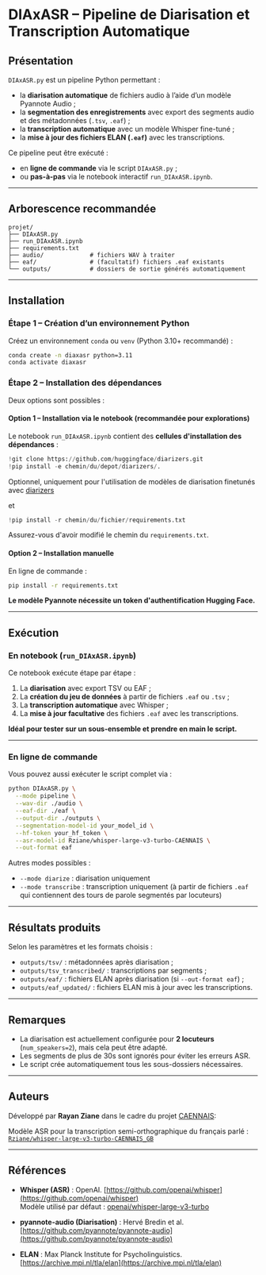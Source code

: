 # DIAxASR – Pipeline de Diarisation et Transcription Automatique

## Présentation

`DIAxASR.py` est un pipeline Python permettant :

- la **diarisation automatique** de fichiers audio à l’aide d’un modèle Pyannote Audio ;
- la **segmentation des enregistrements** avec export des segments audio et des métadonnées (`.tsv`, `.eaf`) ;
- la **transcription automatique** avec un modèle Whisper fine-tuné ;
- la **mise à jour des fichiers ELAN (`.eaf`)** avec les transcriptions.

Ce pipeline peut être exécuté :
- en **ligne de commande** via le script `DIAxASR.py` ;
- ou **pas-à-pas** via le notebook interactif `run_DIAxASR.ipynb`.

---

## Arborescence recommandée

```
projet/
├── DIAxASR.py
├── run_DIAxASR.ipynb
├── requirements.txt
├── audio/             # fichiers WAV à traiter
├── eaf/               # (facultatif) fichiers .eaf existants
└── outputs/           # dossiers de sortie générés automatiquement
```

---

## Installation

### Étape 1 – Création d’un environnement Python

Créez un environnement `conda` ou `venv` (Python 3.10+ recommandé) :

```bash
conda create -n diaxasr python=3.11
conda activate diaxasr
```

### Étape 2 – Installation des dépendances

Deux options sont possibles :

#### Option 1 – Installation via le notebook (recommandée pour explorations)

Le notebook `run_DIAxASR.ipynb` contient des **cellules d'installation des dépendances** :

```python
!git clone https://github.com/huggingface/diarizers.git
!pip install -e chemin/du/depot/diarizers/.
```
Optionnel, uniquement pour l'utilisation de modèles de diarisation finetunés avec [diarizers](https://github.com/huggingface/diarizers)

et 

```python
!pip install -r chemin/du/fichier/requirements.txt
```

Assurez-vous d'avoir modifié le chemin du `requirements.txt`.

#### Option 2 – Installation manuelle

En ligne de commande :

```bash
pip install -r requirements.txt
```

**Le modèle Pyannote nécessite un token d'authentification Hugging Face.**

---

## Exécution

### En notebook (`run_DIAxASR.ipynb`)

Ce notebook exécute étape par étape :

1. La **diarisation** avec export TSV ou EAF ;
2. La **création du jeu de données** à partir de fichiers `.eaf` ou `.tsv` ;
3. La **transcription automatique** avec Whisper ;
4. La **mise à jour facultative** des fichiers `.eaf` avec les transcriptions.

**Idéal pour tester sur un sous-ensemble et prendre en main le script.**

---

### En ligne de commande

Vous pouvez aussi exécuter le script complet via :

```bash
python DIAxASR.py \
  --mode pipeline \
  --wav-dir ./audio \
  --eaf-dir ./eaf \
  --output-dir ./outputs \
  --segmentation-model-id your_model_id \
  --hf-token your_hf_token \
  --asr-model-id Rziane/whisper-large-v3-turbo-CAENNAIS \
  --out-format eaf
```

Autres modes possibles :
- `--mode diarize` : diarisation uniquement
- `--mode transcribe` : transcription uniquement (à partir de fichiers `.eaf` qui contiennent des tours de parole segmentés par locuteurs)

---

## Résultats produits

Selon les paramètres et les formats choisis :

- `outputs/tsv/` : métadonnées après diarisation ;
- `outputs/tsv_transcribed/` : transcriptions par segments ;
- `outputs/eaf/` : fichiers ELAN après diarisation (si `--out-format eaf`) ;
- `outputs/eaf_updated/` : fichiers ELAN mis à jour avec les transcriptions.

---

## Remarques

- La diarisation est actuellement configurée pour **2 locuteurs** (`num_speakers=2`), mais cela peut être adapté.
- Les segments de plus de 30s sont ignorés pour éviter les erreurs ASR.
- Le script crée automatiquement tous les sous-dossiers nécessaires.

---

## Auteurs

Développé par **Rayan Ziane** dans le cadre du projet [CAENNAIS](https://crisco.unicaen.fr/caennais-corpus-audio-detudiants-natifs-et-non-natifs-en-interactions/): 

Modèle ASR pour la transcription semi-orthographique du français parlé : [`Rziane/whisper-large-v3-turbo-CAENNAIS_GB`](https://huggingface.co/Rziane/whisper-large-v3-turbo-CAENNAIS_GB)


---

## Références

- **Whisper (ASR)** : OpenAI. [https://github.com/openai/whisper](https://github.com/openai/whisper)  
  Modèle utilisé par défaut : [openai/whisper-large-v3-turbo](https://huggingface.co/openai/whisper-large-v3-turbo)

- **pyannote-audio (Diarisation)** : Hervé Bredin et al. [https://github.com/pyannote/pyannote-audio](https://github.com/pyannote/pyannote-audio)

- **ELAN** : Max Planck Institute for Psycholinguistics. [https://archive.mpi.nl/tla/elan](https://archive.mpi.nl/tla/elan)

